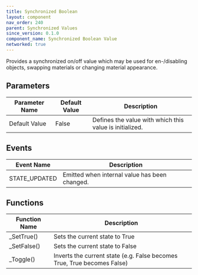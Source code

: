 ```yaml
---
title: Synchronized Boolean
layout: component
nav_order: 240
parent: Synchronized Values
since_version: 0.1.0
component_name: Synchronized Boolean Value
networked: true
---
```


Provides a synchronized on/off value which may be used for en-/disabling objects, swapping materials or changing
material appearance.

## Parameters

| Parameter Name | Default Value | Description                                             |
|----------------|---------------|---------------------------------------------------------|
| Default Value  | False         | Defines the value with which this value is initialized. |

## Events

| Event Name    | Description                                   |
|---------------|-----------------------------------------------|
| STATE_UPDATED | Emitted when internal value has been changed. |

## Functions

| Function Name | Description                                                             |
|---------------|-------------------------------------------------------------------------|
| _SetTrue()    | Sets the current state to True                                          |
| _SetFalse()   | Sets the current state to False                                         |
| _Toggle()     | Inverts the current state (e.g. False becomes True, True becomes False) |